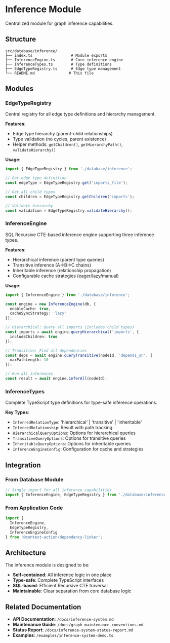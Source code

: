 # Inference Module

Centralized module for graph inference capabilities.

## Structure

```
src/database/inference/
├── index.ts                 # Module exports
├── InferenceEngine.ts       # Core inference engine
├── InferenceTypes.ts        # Type definitions
├── EdgeTypeRegistry.ts      # Edge type management
└── README.md               # This file
```

## Modules

### EdgeTypeRegistry
Central registry for all edge type definitions and hierarchy management.

**Features**:
- Edge type hierarchy (parent-child relationships)
- Type validation (no cycles, parent existence)
- Helper methods: `getChildren()`, `getHierarchyPath()`, `validateHierarchy()`

**Usage**:
```typescript
import { EdgeTypeRegistry } from './database/inference';

// Get edge type definition
const edgeType = EdgeTypeRegistry.get('imports_file');

// Get all child types
const children = EdgeTypeRegistry.getChildren('imports');

// Validate hierarchy
const validation = EdgeTypeRegistry.validateHierarchy();
```

### InferenceEngine
SQL Recursive CTE-based inference engine supporting three inference types.

**Features**:
- Hierarchical inference (parent type queries)
- Transitive inference (A→B→C chains)
- Inheritable inference (relationship propagation)
- Configurable cache strategies (eager/lazy/manual)

**Usage**:
```typescript
import { InferenceEngine } from './database/inference';

const engine = new InferenceEngine(db, {
  enableCache: true,
  cacheSyncStrategy: 'lazy'
});

// Hierarchical: Query all imports (includes child types)
const imports = await engine.queryHierarchical('imports', {
  includeChildren: true
});

// Transitive: Find all dependencies
const deps = await engine.queryTransitive(nodeId, 'depends_on', {
  maxPathLength: 10
});

// Run all inferences
const result = await engine.inferAll(nodeId);
```

### InferenceTypes
Complete TypeScript type definitions for type-safe inference operations.

**Key Types**:
- `InferredRelationType`: 'hierarchical' | 'transitive' | 'inheritable'
- `InferredRelationship`: Result with path tracking
- `HierarchicalQueryOptions`: Options for hierarchical queries
- `TransitiveQueryOptions`: Options for transitive queries
- `InheritableQueryOptions`: Options for inheritable queries
- `InferenceEngineConfig`: Configuration for cache and strategies

## Integration

### From Database Module
```typescript
// Single import for all inference capabilities
import { InferenceEngine, EdgeTypeRegistry } from './database/inference';
```

### From Application Code
```typescript
import {
  InferenceEngine,
  EdgeTypeRegistry,
  InferenceEngineConfig
} from '@context-action/dependency-linker';
```

## Architecture

The inference module is designed to be:
- **Self-contained**: All inference logic in one place
- **Type-safe**: Complete TypeScript interfaces
- **SQL-based**: Efficient Recursive CTE traversal
- **Maintainable**: Clear separation from core database logic

## Related Documentation

- **API Documentation**: `/docs/inference-system.md`
- **Maintenance Guide**: `/docs/graph-maintenance-conventions.md`
- **Status Report**: `/docs/inference-system-status-report.md`
- **Examples**: `/examples/inference-system-demo.ts`